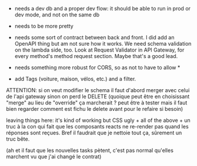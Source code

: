 - needs a dev db and a proper dev flow: it should be able to run in prod or dev mode, and not on the same db
- needs to be more pretty
- needs some sort of contract between back and front. I did add an OpenAPI thing but am not sure how it works. We need schema validation on the lambda side, too. Look at Request Validator in API Gateway, for every method's method request section. Maybe that's a good lead.
- needs something more robust for CORS, so as not to have to allow *

- add Tags (voiture, maison, vélos, etc.) and a filter.


ATTENTION: si on veut modifier le schema il faut d'abord merger avec celui de l'api gateway sinon on perd le DELETE (quoique peut être en choisissant "merge" au lieu de "override" ça marcherait ? peut être à tester mais il faut bien regarder comment est fichu le delete avant pour le refaire si besoin)



leaving things here: it's kind of working but CSS ugly + all of the above + un truc à la con qui fait que les composants reacts ne re-render pas quand les réponses sont reçues. Bref il faudrait que je nettoie tout ça, sûrement un truc bête.

(ah et il faut que les nouvelles tasks pètent, c'est pas normal qu'elles marchent vu que j'ai changé le contrat)